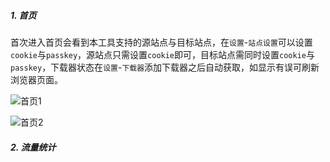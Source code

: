 ##### 1. 首页

首次进入首页会看到本工具支持的源站点与目标站点，在`设置`-`站点设置`可以设置`cookie`与`passkey`，源站点只需设置`cookie`即可，目标站点需同时设置`cookie`与`passkey`，下载器状态在`设置`-`下载器`添加下载器之后自动获取，如显示有误可刷新浏览器页面。

![首页1](https://img1.pixhost.to/images/8547/638615479_pixpin_2025-09-08_15-44-04.png)

![首页2](https://img1.pixhost.to/images/8547/638615477_pixpin_2025-09-08_15-44-22.png)

##### 2. 流量统计

